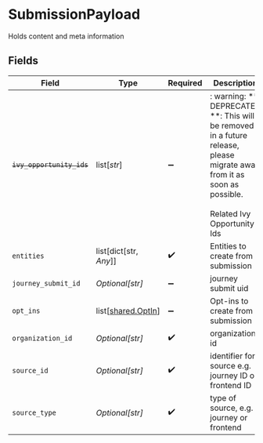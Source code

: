 # SubmissionPayload

Holds content and meta information


## Fields

| Field                                                                                                                                                | Type                                                                                                                                                 | Required                                                                                                                                             | Description                                                                                                                                          | Example                                                                                                                                              |
| ---------------------------------------------------------------------------------------------------------------------------------------------------- | ---------------------------------------------------------------------------------------------------------------------------------------------------- | ---------------------------------------------------------------------------------------------------------------------------------------------------- | ---------------------------------------------------------------------------------------------------------------------------------------------------- | ---------------------------------------------------------------------------------------------------------------------------------------------------- |
| ~~`ivy_opportunity_ids`~~                                                                                                                            | list[*str*]                                                                                                                                          | :heavy_minus_sign:                                                                                                                                   | : warning: ** DEPRECATED **: This will be removed in a future release, please migrate away from it as soon as possible.<br/><br/>Related Ivy Opportunity Ids |                                                                                                                                                      |
| `entities`                                                                                                                                           | list[dict[str, *Any*]]                                                                                                                               | :heavy_check_mark:                                                                                                                                   | Entities to create from submission<br/>                                                                                                              |                                                                                                                                                      |
| `journey_submit_id`                                                                                                                                  | *Optional[str]*                                                                                                                                      | :heavy_minus_sign:                                                                                                                                   | journey submit uid                                                                                                                                   | 123                                                                                                                                                  |
| `opt_ins`                                                                                                                                            | list[[shared.OptIn](undefined/models/shared/optin.md)]                                                                                               | :heavy_minus_sign:                                                                                                                                   | Opt-ins to create from submission<br/>                                                                                                               |                                                                                                                                                      |
| `organization_id`                                                                                                                                    | *Optional[str]*                                                                                                                                      | :heavy_check_mark:                                                                                                                                   | organization id                                                                                                                                      | 123                                                                                                                                                  |
| `source_id`                                                                                                                                          | *Optional[str]*                                                                                                                                      | :heavy_check_mark:                                                                                                                                   | identifier for source e.g. journey ID or frontend ID                                                                                                 | ce99875f-fba9-4fe2-a8f9-afaf52059051                                                                                                                 |
| `source_type`                                                                                                                                        | *Optional[str]*                                                                                                                                      | :heavy_check_mark:                                                                                                                                   | type of source, e.g. journey or frontend                                                                                                             | journey                                                                                                                                              |